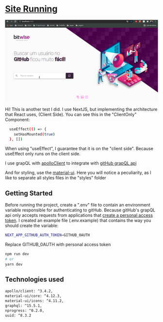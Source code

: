 # [Site Running](https://front-end-git-hub-search-869cs4cvo-front-end-test-gerson-dantas.vercel.app/)

![test ronning](https://github.com/GersonDantas/img/blob/main/testBetwise.gif)

Hi! This is another test I did. I use NextJS, but implementing the architecture that React uses, (Client Side). You can see this in the "ClientOnly" Component:

```bash
  useEffect(() => {
    setHasMounted(true)
  }, [])
```
When using "useEffect", I guarantee that it is on the "client side". Because useEffect only runs on the client side.

I use grapQL with [apolloClient](https://www.apollographql.com/docs/react/get-started/) to integrate with
[gitHub grapQL api](https://docs.github.com/pt/graphql)

And for styling, use the [material-ui](https://material-ui.com/pt/components/material-icons/). Here you will notice a peculiarity, as I like to separate all styles files in the "styles" folder




## Getting Started

Before running the project, create a ".env" file to contain an environment variable responsible for authenticating to gitHub. Because gitHub's grapQL api only accepts requests from applications that [create a personal access token](https://docs.github.com/pt/github/authenticating-to-github/keeping-your-account-and-data-secure/creating-a-personal-access-token). I created an example file (.env.example) that contains the way you should create the variable:

```bash
NEXT_APP_GITHUB_AUTH_TOKEN=GITHUB_0AUTH
```
Replace GITHUB_0AUTH with personal access token

```bash
npm run dev
# or
yarn dev
```

## Technologies used

    apollo/client: ^3.4.2,
    material-ui/core: ^4.12.3,
    material-ui/icons: ^4.11.2,
    graphql: ^15.5.1,
    nprogress: ^0.2.0,
    uuid: ^8.3.2

